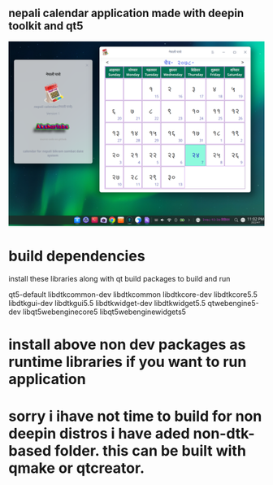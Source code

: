 ## nepali calendar application  made with deepin toolkit and qt5

![image](img/screen.png)


# build dependencies

install these libraries along with qt build packages to build and run 

 qt5-default libdtkcommon-dev libdtkcommon libdtkcore-dev  libdtkcore5.5 libdtkgui-dev libdtkgui5.5 libdtkwidget-dev libdtkwidget5.5 qtwebengine5-dev libqt5webenginecore5 libqt5webenginewidgets5

# install above non dev packages as runtime libraries if you want to run application

# sorry i ihave not time to build for non deepin distros i have aded non-dtk-based folder. this can be built with qmake or qtcreator.

